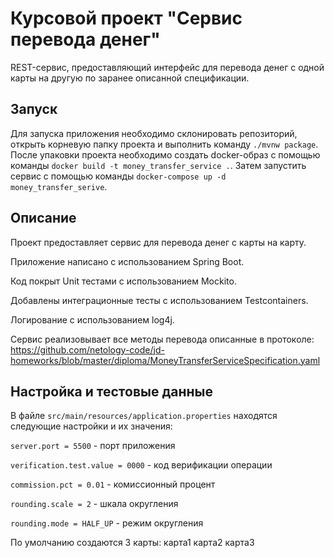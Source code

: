 # Курсовой проект "Сервис перевода денег"

REST-сервис, предоставляющий интерфейс для перевода денег с одной карты на другую по заранее описанной спецификации.

## Запуск

Для запуска приложения необходимо склонировать репозиторий, открыть корневую папку проекта и выполнить команду `./mvnw package`.
После упаковки проекта необходимо создать docker-образ с помощью команды `docker build -t money_transfer_service .`.
Затем запустить сервис с помощью команды `docker-compose up -d money_transfer_serive`.

## Описание

Проект предоставляет сервис для перевода денег с карты на карту. 

Приложение написано с использованием Spring Boot.

Код покрыт Unit тестами с использованием Mockito.

Добавлены интеграционные тесты с использованием Testcontainers.

Логирование с использованием log4j.

Сервис реализовывает все методы перевода описанные в протоколе: https://github.com/netology-code/jd-homeworks/blob/master/diploma/MoneyTransferServiceSpecification.yaml

## Настройка и тестовые данные

В файле `src/main/resources/application.properties` находятся следующие настройки и их значения:

`server.port = 5500` - порт приложения

`verification.test.value = 0000` - код верификации операции

`commission.pct = 0.01` - комиссионный процент

`rounding.scale = 2` - шкала округления

`rounding.mode = HALF_UP` - режим округления

По умолчанию создаются 3 карты:
карта1
карта2
карта3
